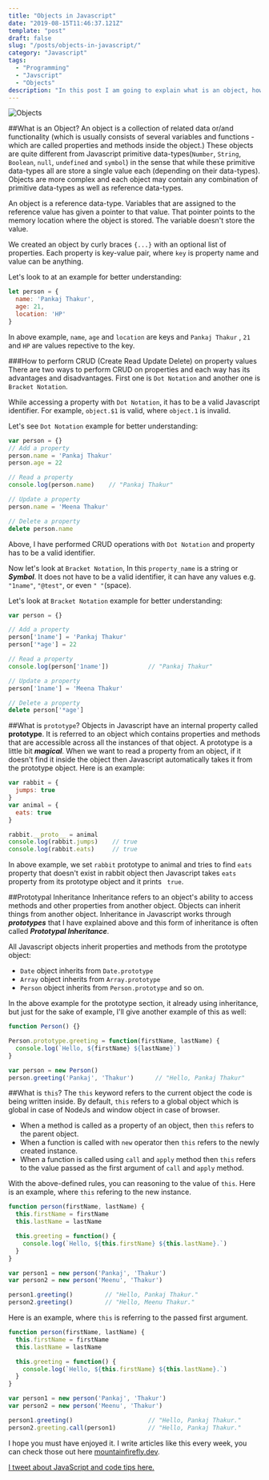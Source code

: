```yaml
---
title: "Objects in Javascript"
date: "2019-08-15T11:46:37.121Z"
template: "post"
draft: false
slug: "/posts/objects-in-javascript/"
category: "Javascript"
tags:
  - "Programming"
  - "Javscript"
  - "Objects"
description: "In this post I am going to explain what is an object, how can we add and remove properties from it. Also going to put some light on `this` keyword, prototype and prototypal inheritance."
---
```

![Objects](/media/post4-image1.png)

##What is an Object?
An object is a collection of related data or/and functionality (which is usually consists of several variables and functions - which are called properties and methods inside the object.)
These objects are quite different from Javascript primitive data-types(`Number`, `String`, `Boolean`, `null`, `undefined` and `symbol`) in the sense that while these primitive data-types all are store a single value each (depending on their data-types). Objects are more complex and each object may contain any combination of primitive data-types as well as reference data-types.

An object is a reference data-type. Variables that are assigned to the reference value has given a pointer to that value. That pointer points to the memory location where the object is stored. The variable doesn't store the value.

We created an object by curly braces `{...}` with an optional list of properties. Each property is key-value pair, where `key` is property name and value can be anything.

Let's look to at an example for better understanding:
```js
let person = {
  name: 'Pankaj Thakur',
  age: 21,
  location: 'HP'
}
```
In above example, `name`, `age` and `location` are keys and `Pankaj Thakur` , `21` and `HP` are values repective to the key.

###How to perform CRUD (Create Read Update Delete) on property values
There are two ways to perform CRUD on properties and each way has its advantages and disadvantages. First one is `Dot Notation` and another one is `Bracket Notation`.

While accessing a property with `Dot Notation`, it has to be a valid Javascript identifier. For example, `object.$1` is valid, where `object.1` is invalid.

Let's see `Dot Notation` example for better understanding:
```js
var person = {}
// Add a property
person.name = 'Pankaj Thakur'
person.age = 22

// Read a property
console.log(person.name)    // "Pankaj Thakur"

// Update a property
person.name = 'Meena Thakur'

// Delete a property
delete person.name

```
Above, I have performed CRUD operations with `Dot Notation` and property has to be a valid identifier.

Now let's look at `Bracket Notation`, In this `property_name` is a string or ***Symbol***. It does not have to be a valid identifier, it can have any values e.g. `"1name"`, `"@test"`, or even `" "`(space).

Let's look at `Bracket Notation` example for better understanding:
```js
var person = {}

// Add a property
person['1name'] = 'Pankaj Thakur'
person['*age'] = 22

// Read a property
console.log(person['1name'])           // "Pankaj Thakur"

// Update a property
person['1name'] = 'Meena Thakur'

// Delete a property
delete person['*age']
```

##What is `prototype`?
Objects in Javascript have an internal property called **prototype**. It is referred to an object which contains properties and methods that are accessible across all the instances of that object. A prototype is a little bit ***magical***. When we want to read a property from an object, if it doesn't find it inside the object then Javascript automatically takes it from the prototype object.
Here is an example:
```js
var rabbit = {
  jumps: true
}
var animal = {
  eats: true
}

rabbit.__proto__ = animal
console.log(rabbit.jumps)    // true
console.log(rabbit.eats)     // true
```
In above example, we set `rabbit` prototype to animal and tries to find `eats` property that doesn't exist in rabbit object then Javascript takes `eats` property from its prototype object and it prints ` true`.

##Prototypal Inheritance
Inheritance refers to an object's ability to access methods and other properties from another object. Objects can inherit things from another object. Inheritance in Javascript works through ***prototypes*** that I have explained above and this form of inheritance is often called ***Prototypal Inheritance***.

All Javascript objects inherit properties and methods from the prototype object:
- `Date` object inherits from `Date.prototype`
- `Array` object inherits from `Array.prototype`
- `Person` object inherits from `Person.prototype` and so on.

In the above example for the prototype section, it already using inheritance, but just for the sake of example, I'll give another example of this as well:
```js
function Person() {}

Person.prototype.greeting = function(firstName, lastName) {
  console.log(`Hello, ${firstName} ${lastName}`)
}

var person = new Person()
person.greeting('Pankaj', 'Thakur')      // "Hello, Pankaj Thakur"
```

##What is `this`?
The `this` keyword refers to the current object the code is being written inside. By default, `this` refers to a global object which is global in case of NodeJs and window object in case of browser. 
- When a method is called as a property of an object, then `this` refers to the parent object.
- When a function is called with `new` operator then `this` refers to the newly created instance.
- When a function is called using `call` and `apply` method then `this` refers to the value passed as the first argument of `call` and `apply` method.

With the above-defined rules, you can reasoning to the value of `this`.
Here is an example, where `this` refering to the new instance.
```js
function person(firstName, lastName) {
  this.firstName = firstName
  this.lastName = lastName

  this.greeting = function() {
    console.log(`Hello, ${this.firstName} ${this.lastName}.`)
  }
}

var person1 = new person('Pankaj', 'Thakur')
var person2 = new person('Meenu', 'Thakur')

person1.greeting()         // "Hello, Pankaj Thakur."
person2.greeting()         // "Hello, Meenu Thakur."
```

Here is an example, where `this` is referring to the passed first argument.
```js
function person(firstName, lastName) {
  this.firstName = firstName
  this.lastName = lastName

  this.greeting = function() {
    console.log(`Hello, ${this.firstName} ${this.lastName}.`)
  }
}

var person1 = new person('Pankaj', 'Thakur')
var person2 = new person('Meenu', 'Thakur')

person1.greeting()                     // "Hello, Pankaj Thakur."
person2.greeting.call(person1)         // "Hello, Pankaj Thakur."
```
I hope you must have enjoyed it. I write articles like this every week, you can check those out here [mountainfirefly.dev](https://mountainfirefly.dev).

[I tweet about JavaScript and code tips here.](https://twitter.com/mountainfirefly)